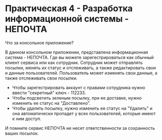 # Практическая 4 - Разработка информационной системы - НЕПОЧТА

Что за консольное приложение?

В данном консольном приложении, представлена информационная система - НЕПОЧТА.
Где вы можете зарегестрироваться как обычный клиент сервиса или как сотрудник.
Сотрудник может отправлять посылки, менять их статус и отслеживать, а также редактировать свои и данные пользователей.
Пользователь может изменять свои данные, а также отслеживать свои посылки.

- Чтобы зарегестрировать аккаунт с правами сотрудника нужно ввести "секретный" ключ - 112233.
- Чтобы подсветить зеленым посылку, при ее доставке, нужно изменить ее статус на "Доставлено".
- Чтобы удалить посылку, нужно изменить ее статус на "Удалить" и она автоматически пропадет у всех пользователей, которые имеют к ним доступ.

И помните сервис НЕПОЧТА не несет ответственности за сохранность ваших посылок.
